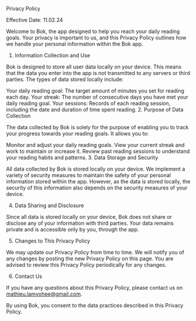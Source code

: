 Privacy Policy

Effective Date: 11.02.24

Welcome to Bok, the app designed to help you reach your daily reading goals. Your privacy is important to us, and this Privacy Policy outlines how we handle your personal information within the Bok app.

1. Information Collection and Use

Bok is designed to store all user data locally on your device. This means that the data you enter into the app is not transmitted to any servers or third parties. The types of data stored locally include:

Your daily reading goal: The target amount of minutes you set for reading each day.
Your streak: The number of consecutive days you have met your daily reading goal.
Your sessions: Records of each reading session, including the date and duration of time spent reading.
2. Purpose of Data Collection

The data collected by Bok is solely for the purpose of enabling you to track your progress towards your reading goals. It allows you to:

Monitor and adjust your daily reading goals.
View your current streak and work to maintain or increase it.
Review past reading sessions to understand your reading habits and patterns.
3. Data Storage and Security

All data collected by Bok is stored locally on your device. We implement a variety of security measures to maintain the safety of your personal information stored within the app. However, as the data is stored locally, the security of this information also depends on the security measures of your device.

4. Data Sharing and Disclosure

Since all data is stored locally on your device, Bok does not share or disclose any of your information with third parties. Your data remains private and is accessible only by you, through the app.

5. Changes to This Privacy Policy

We may update our Privacy Policy from time to time. We will notify you of any changes by posting the new Privacy Policy on this page. You are advised to review this Privacy Policy periodically for any changes.

6. Contact Us

If you have any questions about this Privacy Policy, please contact us on mathieu.lamvohee@gmail.com.

By using Bok, you consent to the data practices described in this Privacy Policy.
